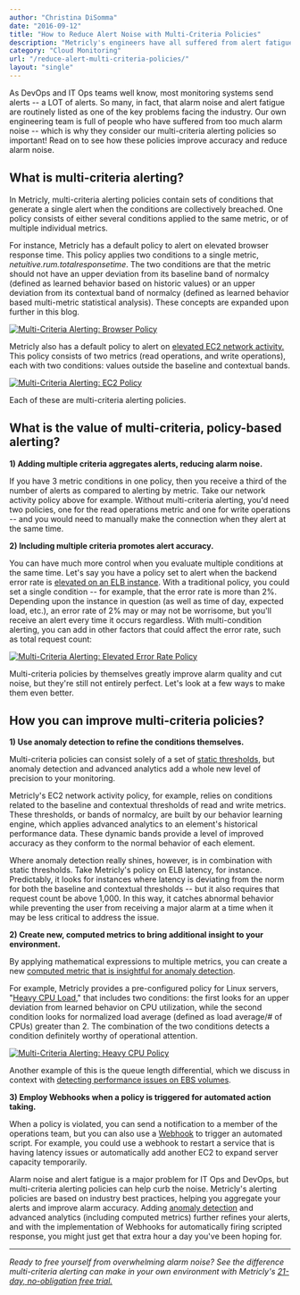 ```yaml
---
author: "Christina DiSomma"
date: "2016-09-12"
title: "How to Reduce Alert Noise with Multi-Criteria Policies"
description: "Metricly's engineers have all suffered from alert fatigue – which is why our multi-condition alerting is so important! Read on:"
category: "Cloud Monitoring"
url: "/reduce-alert-multi-criteria-policies/"
layout: "single"
---
```



As DevOps and IT Ops teams well know, most monitoring systems send alerts -- a LOT of alerts. So many, in fact, that alarm noise and alert fatigue are routinely listed as one of the key problems facing the industry. Our own engineering team is full of people who have suffered from too much alarm noise -- which is why they consider our multi-criteria alerting policies so important! Read on to see how these policies improve accuracy and reduce alarm noise.

What is multi-criteria alerting?
--------------------------------

In Metricly, multi-criteria alerting policies contain sets of conditions that generate a single alert when the conditions are collectively breached. One policy consists of either several conditions applied to the same metric, or of multiple individual metrics.

For instance, Metricly has a default policy to alert on elevated browser response time. This policy applies two conditions to a single metric, *netuitive.rum.totalresponsetime*. The two conditions are that the metric should not have an upper deviation from its baseline band of normalcy (defined as learned behavior based on historic values) or an upper deviation from its contextual band of normalcy (defined as learned behavior based multi-metric statistical analysis). These concepts are expanded upon further in this blog.

[![Multi-Criteria Alerting: Browser Policy](https://s3-us-west-2.amazonaws.com/com-netuitive-app-usw2-public/wp-content/uploads/2016/09/Image1-1024x535.png)](https://s3-us-west-2.amazonaws.com/com-netuitive-app-usw2-public/wp-content/uploads/2016/09/Image1.png)

Metricly also has a default policy to alert on [elevated EC2 network activity.](https://help.netuitive.com/Content/Policies/GlobalPolicies/aws_global_policies.htm#ec2) This policy consists of two metrics (read operations, and write operations), each with two conditions: values outside the baseline and contextual bands.

[![Multi-Criteria Alerting: EC2 Policy](https://s3-us-west-2.amazonaws.com/com-netuitive-app-usw2-public/wp-content/uploads/2016/09/Image2-1024x531.png)](https://s3-us-west-2.amazonaws.com/com-netuitive-app-usw2-public/wp-content/uploads/2016/09/Image2.png)

Each of these are multi-criteria alerting policies.

What is the value of multi-criteria, policy-based alerting?
-----------------------------------------------------------

**1) Adding multiple criteria aggregates alerts, reducing alarm noise.**

If you have 3 metric conditions in one policy, then you receive a third of the number of alerts as compared to alerting by metric. Take our network activity policy above for example. Without multi-criteria alerting, you'd need two policies, one for the read operations metric and one for write operations -- and you would need to manually make the connection when they alert at the same time.

**2) Including multiple criteria promotes alert accuracy.**

You can have much more control when you evaluate multiple conditions at the same time. Let's say you have a policy set to alert when the backend error rate is [elevated on an ELB instance](https://help.netuitive.com/Content/Policies/GlobalPolicies/aws_global_policies.htm#elbGlobalPolicies). With a traditional policy, you could set a single condition -- for example, that the error rate is more than 2%. Depending upon the instance in question (as well as time of day, expected load, etc.), an error rate of 2% may or may not be worrisome, but you'll receive an alert every time it occurs regardless. With multi-condition alerting, you can add in other factors that could affect the error rate, such as total request count:

[![Multi-Criteria Alerting: Elevated Error Rate Policy](https://s3-us-west-2.amazonaws.com/com-netuitive-app-usw2-public/wp-content/uploads/2016/09/Image3-1024x531.png)](https://s3-us-west-2.amazonaws.com/com-netuitive-app-usw2-public/wp-content/uploads/2016/09/Image3.png)

Multi-criteria policies by themselves greatly improve alarm quality and cut noise, but they're still not entirely perfect. Let's look at a few ways to make them even better.

How you can improve multi-criteria policies?
--------------------------------------------

**1) Use anomaly detection to refine the conditions themselves.**

Multi-criteria policies can consist solely of a set of [static thresholds](https://help.netuitive.com/Content/Performance/Analytics/static_thresholds.htm), but anomaly detection and advanced analytics add a whole new level of precision to your monitoring.

Metricly's EC2 network activity policy, for example, relies on conditions related to the baseline and contextual thresholds of read and write metrics. These thresholds, or bands of normalcy, are built by our behavior learning engine, which applies advanced analytics to an element's historical performance data. These dynamic bands provide a level of improved accuracy as they conform to the normal behavior of each element.

Where anomaly detection really shines, however, is in combination with static thresholds. Take Metricly's policy on ELB latency, for instance. Predictably, it looks for instances where latency is deviating from the norm for both the baseline and contextual thresholds -- but it also requires that request count be above 1,000. In this way, it catches abnormal behavior while preventing the user from receiving a major alarm at a time when it may be less critical to address the issue.

**2) Create new, computed metrics to bring additional insight to your environment.**

By applying mathematical expressions to multiple metrics, you can create a new [computed metric that is insightful for anomaly detection](/the-power-of-computed-metrics).

For example, Metricly provides a pre-configured policy for Linux servers, "[Heavy CPU Load](https://help.netuitive.com/Content/Policies/GlobalPolicies/diamond_linux_global_policies.htm)," that includes two conditions: the first looks for an upper deviation from learned behavior on CPU utilization, while the second condition looks for normalized load average (defined as load average/# of CPUs) greater than 2.  The combination of the two conditions detects a condition definitely worthy of operational attention.

[![Multi-Criteria Alerting: Heavy CPU Policy](https://s3-us-west-2.amazonaws.com/com-netuitive-app-usw2-public/wp-content/uploads/2016/09/Image4-1024x531.png)](https://s3-us-west-2.amazonaws.com/com-netuitive-app-usw2-public/wp-content/uploads/2016/09/Image4.png)

Another example of this is the queue length differential, which we discuss in context with [detecting performance issues on EBS volumes](/detecting-performance-issues-on-ebs-volumes).

**3) Employ Webhooks when a policy is triggered for automated action taking.**

When a policy is violated, you can send a notification to a member of the operations team, but you can also use a [Webhook](https://en.wikipedia.org/wiki/Webhook) to trigger an automated script.  For example, you could use a webhook to restart a service that is having latency issues or automatically add another EC2 to expand server capacity temporarily.

Alarm noise and alert fatigue is a major problem for IT Ops and DevOps, but multi-criteria alerting policies can help curb the noise. Metricly's alerting policies are based on industry best practices, helping you aggregate your alerts and improve alarm accuracy. Adding [anomaly detection](/monitoring/) and advanced analytics (including computed metrics) further refines your alerts, and with the implementation of Webhooks for automatically firing scripted response, you might just get that extra hour a day you've been hoping for.

* * * * *

*Ready to free yourself from overwhelming alarm noise? See the difference multi-criteria alerting can make in your own environment with Metricly's [21-day, no-obligation free trial.](/signup)*
